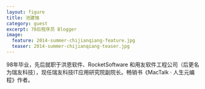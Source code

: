```yaml
---
layout: figure
title: 池建强
category: guest
excerpt: 70后程序员 Blogger
image:
  feature: 2014-summer-chijianqiang-feature.jpg
  teaser: 2014-summer-chijianqiang-teaser.jpg
---
```


98年毕业，先后就职于洪恩软件、RocketSoftware 和用友软件工程公司（后更名为瑞友科技），现任瑞友科技IT应用研究院副院长。畅销书《MacTalk · 人生元编程》作者。